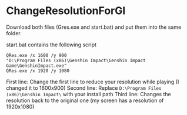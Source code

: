 # ChangeResolutionForGI
Download both files (Gres.exe and start.bat) and put them into the same folder.

start.bat contains the following script
```
QRes.exe /x 1600 /y 900
"D:\Program Files (x86)\Genshin Impact\Genshin Impact Game\GenshinImpact.exe"
QRes.exe /x 1920 /y 1080
```

First line: Change the first line to reduce your resolution while playing (I changed it to 1600x900)
Second line: Replace `D:\Program Files (x86)\Genshin Impact\` with your install path
Third line: Changes the resolution back to the original one (my screen has a resolution of 1920x1080)